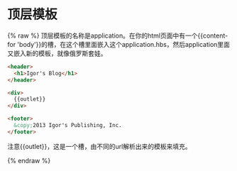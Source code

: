 # 顶层模板

{% raw %}
顶层模板的名称是application。在你的html页面中有一个{{content-for 'body'}}的槽，在这个槽里面嵌入这个application.hbs，然后application里面又嵌入新的模板，就像俄罗斯套娃。

```html
<header>
  <h1>Igor's Blog</h1>
</header>

<div>
  {{outlet}}
</div>

<footer>
  &copy;2013 Igor's Publishing, Inc.
</footer>
```

注意{{outlet}}，这是一个槽，由不同的url解析出来的模板来填充。

{% endraw %}
